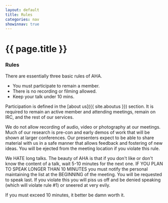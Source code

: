 ```yaml
---
layout: default
title: Rules
categories: nav
showinnav: true
---
```


# {{ page.title }}

### Rules
There are essentially three basic rules of AHA.

* You must participate to remain a member.
* There is no recording or filming allowed.
* Keep your talk under 10 mins.

Participation is defined in the [about us]({{ site.aboutus }}) section. It is required to remain an active
member and attending meetings, remain on IRC, and the rest of our services.

We do not allow recording of audio, video or photography at our meetings. Much of our research is pre-con
and early demos of work that will be shown at larger conferences. Our presenters expect to be able to share
material with us in a safe manner that allows feedback and fostering of new ideas. You will be ejected from
the meeting location if you violate this rule.

We HATE long talks. The beauty of AHA is that if you don't like or don't know the content of a talk, wait 5-10
minutes for the next one. IF YOU PLAN TO SPEAK LONGER THAN 10 MINUTES you must notify the personal maintaining
the list at the BEGINNING of the meeting. You will be requested to speak last. If you violate this you will
piss us off and be denied speaking (which will violate rule #1) or sneered at very evily.

If you must exceed 10 minutes, it better be damn worth it.
